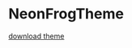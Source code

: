 # NeonFrogTheme
[download theme](https://minhaskamal.github.io/DownGit/#/home?url=https://github.com/Jbeam-dvlp/NeonFrogTheme/blob/master/neonfrog.theme.css)
